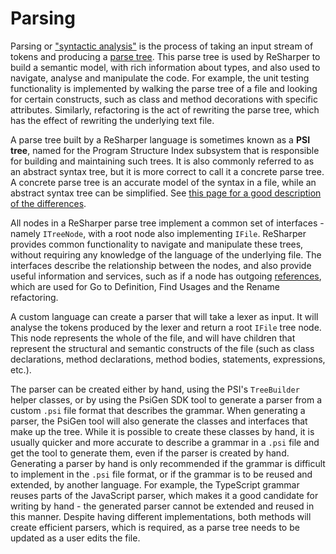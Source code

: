 ---
---

# Parsing

Parsing or ["syntactic analysis"](https://en.wikipedia.org/wiki/Parsing) is the process of taking an input stream of tokens and producing a [parse tree](https://en.wikipedia.org/wiki/Parse_tree). This parse tree is used by ReSharper to build a semantic model, with rich information about types, and also used to navigate, analyse and manipulate the code. For example, the unit testing functionality is implemented by walking the parse tree of a file and looking for certain constructs, such as class and method decorations with specific attributes. Similarly, refactoring is the act of rewriting the parse tree, which has the effect of rewriting the underlying text file.

A parse tree built by a ReSharper language is sometimes known as a **PSI tree**, named for the Program Structure Index subsystem that is responsible for building and maintaining such trees. It is also commonly referred to as an abstract syntax tree, but it is more correct to call it a concrete parse tree. A concrete parse tree is an accurate model of the syntax in a file, while an abstract syntax tree can be simplified. See [this page for a good description of the differences](http://eli.thegreenplace.net/2009/02/16/abstract-vs-concrete-syntax-trees).

All nodes in a ReSharper parse tree implement a common set of interfaces - namely `ITreeNode`, with a root node also implementing `IFile`. ReSharper provides common functionality to navigate and manipulate these trees, without requiring any knowledge of the language of the underlying file. The interfaces describe the relationship between the nodes, and also provide useful information and services, such as if a node has outgoing [references](/PSI/References.md), which are used for Go to Definition, Find Usages and the Rename refactoring.

A custom language can create a parser that will take a lexer as input. It will analyse the tokens produced by the lexer and return a root `IFile` tree node. This node represents the whole of the file, and will have children that represent the structural and semantic constructs of the file (such as class declarations, method declarations, method bodies, statements, expressions, etc.).

The parser can be created either by hand, using the PSI's `TreeBuilder` helper classes, or by using the PsiGen SDK tool to generate a parser from a custom `.psi` file format that describes the grammar. When generating a parser, the PsiGen tool will also generate the classes and interfaces that make up the tree. While it is possible to create these classes by hand, it is usually quicker and more accurate to describe a grammar in a `.psi` file and get the tool to generate them, even if the parser is created by hand. Generating a parser by hand is only recommended if the grammar is difficult to implement in the `.psi` file format, or if the grammar is to be reused and extended, by another language. For example, the TypeScript grammar reuses parts of the JavaScript parser, which makes it a good candidate for writing by hand - the generated parser cannot be extended and reused in this manner. Despite having different implementations, both methods will create efficient parsers, which is required, as a parse tree needs to be updated as a user edits the file.
